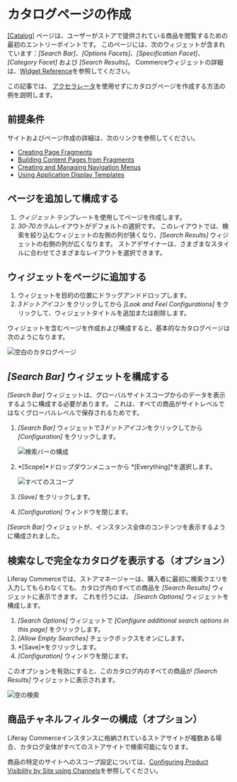 # カタログページの作成

[[Catalog]](./catalog.md) ページは、ユーザーがストアで提供されている商品を閲覧するための最初のエントリーポイントです。 このページには、次のウィジェットが含まれています：*[Search Bar]*、*[Options Facets]*、*[Specification Facet]*、*[Category Facet]* および *[Search Results]*。 Commerceウィジェットの詳細は、[Widget Reference](./widget-reference.md)を参照してください。

この記事では、 [アクセラレータ](../starting-a-store/accelerators.md)を使用せずにカタログページを作成する方法の例を説明します。

## 前提条件

サイトおよびページ作成の詳細は、次のリンクを参照してください。

  - [Creating Page Fragments](https://help.liferay.com/hc/en-us/articles/360018171331-Creating-Page-Fragments)
  - [Building Content Pages from Fragments](https://help.liferay.com/hc/en-us/articles/360018171351-Building-Content-Pages-from-Fragments-)
  - [Creating and Managing Navigation Menus](https://help.liferay.com/hc/en-us/articles/360018171531-Creating-and-Managing-Navigation-Menus)
  - [Using Application Display Templates](https://help.liferay.com/hc/en-us/articles/360017892632-Styling-Widgets-with-Application-Display-Templates)

## ページを追加して構成する

1.  *ウィジェット* テンプレートを使用してページを作成します。
2.  *30-70カラム*レイアウトがデフォルトの選択です。 このレイアウトでは、検索を絞り込むウィジェットの左側の列が狭くなり、*[Search Results]* ウィジェットの右側の列が広くなります。 ストアデザイナーは、さまざまなスタイルに合わせてさまざまなレイアウトを選択できます。

## ウィジェットをページに追加する

1.  ウィジェットを目的の位置にドラッグアンドドロップします。
2.  *3ドットアイコン* をクリックしてから *[Look and Feel Configurations]* をクリックして、ウィジェットタイトルを追加または削除します。

ウィジェットを含むページを作成および構成すると、基本的なカタログページは次のようになります。

![空白のカタログページ](./creating-a-catalog-page/images/02.png)

## *[Search Bar]* ウィジェットを構成する

*[Search Bar]* ウィジェットは、グローバルサイトスコープからのデータを表示するように構成する必要があります。 これは、すべての商品がサイトレベルではなくグローバルレベルで保存されるためです。

1.  *[Search Bar]* ウィジェットで*3ドットアイコン*をクリックしてから *[Configuration]* をクリックします。

    ![検索バーの構成](./creating-a-catalog-page/images/03.png)

2.  *[Scope]*ドロップダウンメニューから *[Everything]*を選択します。

    ![すべてのスコープ](./creating-a-catalog-page/images/04.png)

3.  *[Save]* をクリックします。

4.  *[Configuration]* ウィンドウを閉じます。

*[Search Bar]* ウィジェットが、インスタンス全体のコンテンツを表示するように構成されました。

## 検索なしで完全なカタログを表示する（オプション）

Liferay Commerceでは、ストアマネージャーは、購入者に最初に検索クエリを入力してもらわなくても、カタログ内のすべての商品を *[Search Results]* ウィジェットに表示できます。 これを行うには、 *[Search Options]* ウィジェットを構成します。

1.  *[Search Options]* ウィジェットで *[Configure additional search options in this page]* をクリックします。
2.  *[Allow Empty Searches]* チェックボックスをオンにします。
3.  *[Save]*をクリックします。
4.  *[Configuration]* ウィンドウを閉じます。

このオプションを有効にすると、このカタログ内のすべての商品が *[Search Results]* ウィジェットに表示されます。

![空の検索](./creating-a-catalog-page/images/01.png)

## 商品チャネルフィルターの構成（オプション）

Liferay Commerceインスタンスに格納されているストアサイトが複数ある場合、カタログ全体がすべてのストアサイトで検索可能になります。

商品の特定のサイトへのスコープ設定については、[Configuring Product Visibility by Site using Channels](../managing-a-catalog/configuring-product-visibility-by-site-using-channels.md)を参照してください。
